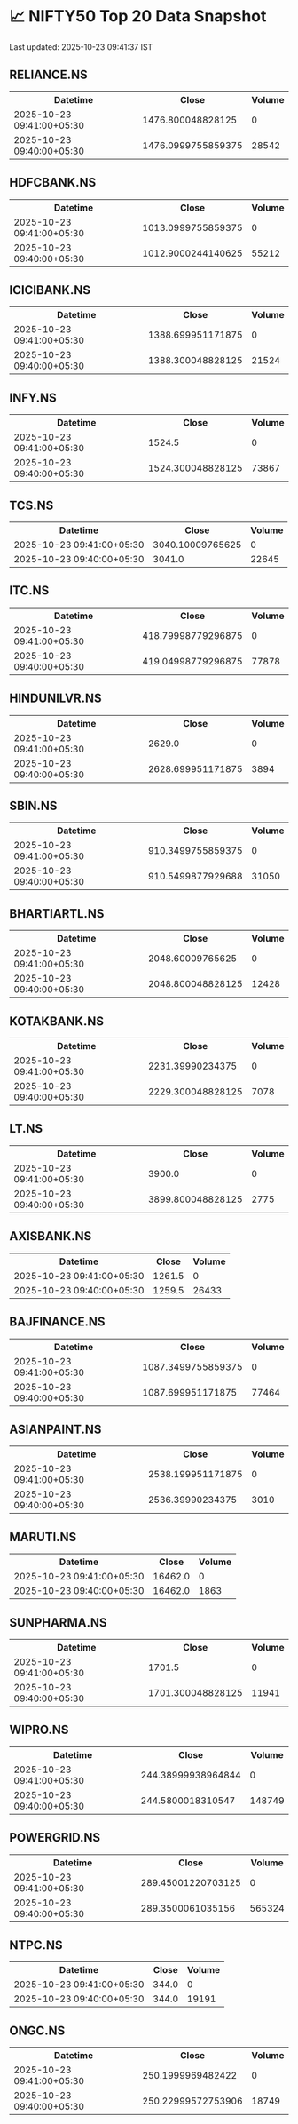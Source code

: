 # 📈 NIFTY50 Top 20 Data Snapshot

Last updated: 2025-10-23 09:41:37 IST

## RELIANCE.NS

<table>
  <tr><th>Datetime</th><th>Close</th><th>Volume</th></tr>
  <tr><td>2025-10-23 09:41:00+05:30</td><td>1476.800048828125</td><td>0</td></tr>
  <tr><td>2025-10-23 09:40:00+05:30</td><td>1476.0999755859375</td><td>28542</td></tr>
</table>

## HDFCBANK.NS

<table>
  <tr><th>Datetime</th><th>Close</th><th>Volume</th></tr>
  <tr><td>2025-10-23 09:41:00+05:30</td><td>1013.0999755859375</td><td>0</td></tr>
  <tr><td>2025-10-23 09:40:00+05:30</td><td>1012.9000244140625</td><td>55212</td></tr>
</table>

## ICICIBANK.NS

<table>
  <tr><th>Datetime</th><th>Close</th><th>Volume</th></tr>
  <tr><td>2025-10-23 09:41:00+05:30</td><td>1388.699951171875</td><td>0</td></tr>
  <tr><td>2025-10-23 09:40:00+05:30</td><td>1388.300048828125</td><td>21524</td></tr>
</table>

## INFY.NS

<table>
  <tr><th>Datetime</th><th>Close</th><th>Volume</th></tr>
  <tr><td>2025-10-23 09:41:00+05:30</td><td>1524.5</td><td>0</td></tr>
  <tr><td>2025-10-23 09:40:00+05:30</td><td>1524.300048828125</td><td>73867</td></tr>
</table>

## TCS.NS

<table>
  <tr><th>Datetime</th><th>Close</th><th>Volume</th></tr>
  <tr><td>2025-10-23 09:41:00+05:30</td><td>3040.10009765625</td><td>0</td></tr>
  <tr><td>2025-10-23 09:40:00+05:30</td><td>3041.0</td><td>22645</td></tr>
</table>

## ITC.NS

<table>
  <tr><th>Datetime</th><th>Close</th><th>Volume</th></tr>
  <tr><td>2025-10-23 09:41:00+05:30</td><td>418.79998779296875</td><td>0</td></tr>
  <tr><td>2025-10-23 09:40:00+05:30</td><td>419.04998779296875</td><td>77878</td></tr>
</table>

## HINDUNILVR.NS

<table>
  <tr><th>Datetime</th><th>Close</th><th>Volume</th></tr>
  <tr><td>2025-10-23 09:41:00+05:30</td><td>2629.0</td><td>0</td></tr>
  <tr><td>2025-10-23 09:40:00+05:30</td><td>2628.699951171875</td><td>3894</td></tr>
</table>

## SBIN.NS

<table>
  <tr><th>Datetime</th><th>Close</th><th>Volume</th></tr>
  <tr><td>2025-10-23 09:41:00+05:30</td><td>910.3499755859375</td><td>0</td></tr>
  <tr><td>2025-10-23 09:40:00+05:30</td><td>910.5499877929688</td><td>31050</td></tr>
</table>

## BHARTIARTL.NS

<table>
  <tr><th>Datetime</th><th>Close</th><th>Volume</th></tr>
  <tr><td>2025-10-23 09:41:00+05:30</td><td>2048.60009765625</td><td>0</td></tr>
  <tr><td>2025-10-23 09:40:00+05:30</td><td>2048.800048828125</td><td>12428</td></tr>
</table>

## KOTAKBANK.NS

<table>
  <tr><th>Datetime</th><th>Close</th><th>Volume</th></tr>
  <tr><td>2025-10-23 09:41:00+05:30</td><td>2231.39990234375</td><td>0</td></tr>
  <tr><td>2025-10-23 09:40:00+05:30</td><td>2229.300048828125</td><td>7078</td></tr>
</table>

## LT.NS

<table>
  <tr><th>Datetime</th><th>Close</th><th>Volume</th></tr>
  <tr><td>2025-10-23 09:41:00+05:30</td><td>3900.0</td><td>0</td></tr>
  <tr><td>2025-10-23 09:40:00+05:30</td><td>3899.800048828125</td><td>2775</td></tr>
</table>

## AXISBANK.NS

<table>
  <tr><th>Datetime</th><th>Close</th><th>Volume</th></tr>
  <tr><td>2025-10-23 09:41:00+05:30</td><td>1261.5</td><td>0</td></tr>
  <tr><td>2025-10-23 09:40:00+05:30</td><td>1259.5</td><td>26433</td></tr>
</table>

## BAJFINANCE.NS

<table>
  <tr><th>Datetime</th><th>Close</th><th>Volume</th></tr>
  <tr><td>2025-10-23 09:41:00+05:30</td><td>1087.3499755859375</td><td>0</td></tr>
  <tr><td>2025-10-23 09:40:00+05:30</td><td>1087.699951171875</td><td>77464</td></tr>
</table>

## ASIANPAINT.NS

<table>
  <tr><th>Datetime</th><th>Close</th><th>Volume</th></tr>
  <tr><td>2025-10-23 09:41:00+05:30</td><td>2538.199951171875</td><td>0</td></tr>
  <tr><td>2025-10-23 09:40:00+05:30</td><td>2536.39990234375</td><td>3010</td></tr>
</table>

## MARUTI.NS

<table>
  <tr><th>Datetime</th><th>Close</th><th>Volume</th></tr>
  <tr><td>2025-10-23 09:41:00+05:30</td><td>16462.0</td><td>0</td></tr>
  <tr><td>2025-10-23 09:40:00+05:30</td><td>16462.0</td><td>1863</td></tr>
</table>

## SUNPHARMA.NS

<table>
  <tr><th>Datetime</th><th>Close</th><th>Volume</th></tr>
  <tr><td>2025-10-23 09:41:00+05:30</td><td>1701.5</td><td>0</td></tr>
  <tr><td>2025-10-23 09:40:00+05:30</td><td>1701.300048828125</td><td>11941</td></tr>
</table>

## WIPRO.NS

<table>
  <tr><th>Datetime</th><th>Close</th><th>Volume</th></tr>
  <tr><td>2025-10-23 09:41:00+05:30</td><td>244.38999938964844</td><td>0</td></tr>
  <tr><td>2025-10-23 09:40:00+05:30</td><td>244.5800018310547</td><td>148749</td></tr>
</table>

## POWERGRID.NS

<table>
  <tr><th>Datetime</th><th>Close</th><th>Volume</th></tr>
  <tr><td>2025-10-23 09:41:00+05:30</td><td>289.45001220703125</td><td>0</td></tr>
  <tr><td>2025-10-23 09:40:00+05:30</td><td>289.3500061035156</td><td>565324</td></tr>
</table>

## NTPC.NS

<table>
  <tr><th>Datetime</th><th>Close</th><th>Volume</th></tr>
  <tr><td>2025-10-23 09:41:00+05:30</td><td>344.0</td><td>0</td></tr>
  <tr><td>2025-10-23 09:40:00+05:30</td><td>344.0</td><td>19191</td></tr>
</table>

## ONGC.NS

<table>
  <tr><th>Datetime</th><th>Close</th><th>Volume</th></tr>
  <tr><td>2025-10-23 09:41:00+05:30</td><td>250.1999969482422</td><td>0</td></tr>
  <tr><td>2025-10-23 09:40:00+05:30</td><td>250.22999572753906</td><td>18749</td></tr>
</table>

